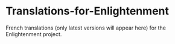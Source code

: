 # Translations-for-Enlightenment
French translations (only latest versions will appear here) for the Enlightenment project.
